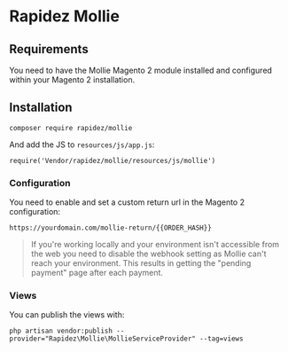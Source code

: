# Rapidez Mollie

## Requirements

You need to have the Mollie Magento 2 module installed and configured within your Magento 2 installation.

## Installation

```
composer require rapidez/mollie
```
And add the JS to `resources/js/app.js`:
```
require('Vendor/rapidez/mollie/resources/js/mollie')
```

### Configuration

You need to enable and set a custom return url in the Magento 2 configuration:
```
https://yourdomain.com/mollie-return/{{ORDER_HASH}}
```

> If you're working locally and your environment isn't accessible from the web you need to disable the webhook setting as Mollie can't reach your environment. This results in getting the "pending payment" page after each payment.

### Views

You can publish the views with:
```
php artisan vendor:publish --provider="Rapidez\Mollie\MollieServiceProvider" --tag=views
```
